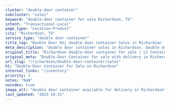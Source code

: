 ```yaml
---
cluster: "double-door container"
subcluster: "sales"
keyword: "double-door container for sale Richardson, TX"
intent: "Transactional-Local"
page_type: "Location-Product"
city: "Richardson, TX"
service_type: "double door container"
title_tag: "Double Door Onj double door container Sales in Richardson | LC Container"
meta_description: "double door container sales in Richardson. Double door containers for easy access. Fast delivery, competitive pricing. Serving double door container area. Quote ID: DOL. Call (214) 524-4168 for your free quote today."
original_title: "Richardson double-door container for sale | LC Container"
original_meta: "Double-Door Container for sale with delivery in Richardson, TX. LC Container — local Since 2003. Get pricing today."
url_slug: "/richardson/double-door-container/sales"
h1: "Double-Door Container For Sale in Richardson"
internal_links: "/inventory"
priority: 3
notes: "NaN"
noindex: true
image_alt: "double door container available for delivery in Richardson"
last_updated: "2025-10-21"
---
```


<!-- TODO: Add unique city/inventory copy, images, and internal links here. -->
